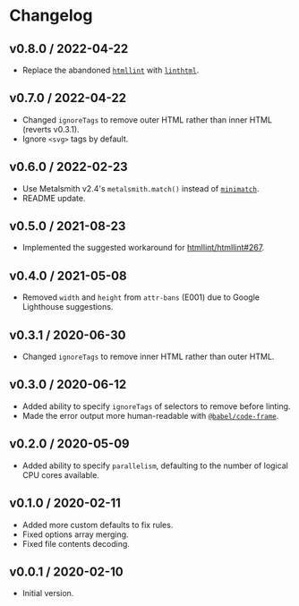 # Changelog

## v0.8.0 / 2022-04-22

- Replace the abandoned [`htmllint`](https://www.npmjs.com/package/htmllint) with [`linthtml`](https://www.npmjs.com/package/@linthtml/linthtml).

## v0.7.0 / 2022-04-22

- Changed `ignoreTags` to remove outer HTML rather than inner HTML (reverts v0.3.1).
- Ignore `<svg>` tags by default.

## v0.6.0 / 2022-02-23

- Use Metalsmith v2.4's `metalsmith.match()` instead of [`minimatch`](https://www.npmjs.com/package/minimatch).
- README update.

## v0.5.0 / 2021-08-23

- Implemented the suggested workaround for [htmllint/htmllint#267](https://github.com/htmllint/htmllint/issues/267).

## v0.4.0 / 2021-05-08

- Removed `width` and `height` from `attr-bans` (E001) due to Google Lighthouse suggestions.

## v0.3.1 / 2020-06-30

- Changed `ignoreTags` to remove inner HTML rather than outer HTML.

## v0.3.0 / 2020-06-12

- Added ability to specify `ignoreTags` of selectors to remove before linting.
- Made the error output more human-readable with [`@babel/code-frame`](https://www.npmjs.com/package/@babel/code-frame).

## v0.2.0 / 2020-05-09

- Added ability to specify `parallelism`, defaulting to the number of logical CPU cores available.

## v0.1.0 / 2020-02-11

- Added more custom defaults to fix rules.
- Fixed options array merging.
- Fixed file contents decoding.

## v0.0.1 / 2020-02-10

- Initial version.
